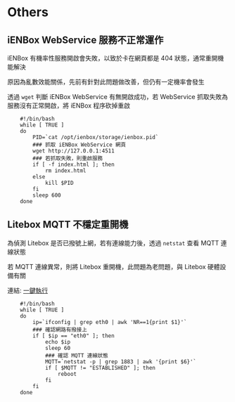 # Others

## iENBox WebService 服務不正常運作

iENBox 有機率性服務開啟會失敗，以致於卡在網頁都是 404 狀態，通常重開機能解決

原因為亂數效能關係，先前有針對此問題做改善，但仍有一定機率會發生

透過 `wget` 判斷 iENBox WebService 有無開啟成功，若 WebService 抓取失敗為服務沒有正常開啟，將 iENBox 程序砍掉重啟

```shell
	#!/bin/bash
	while [ TRUE ]
	do
		PID=`cat /opt/ienbox/storage/ienbox.pid`
		### 抓取 iENBox WebService 網頁
		wget http://127.0.0.1:4511
		### 若抓取失敗，則重啟服務
		if [ -f index.html ]; then
			rm index.html
		else
			kill $PID
		fi
		sleep 600
	done
```

## Litebox MQTT 不穩定重開機

為偵測 Litebox 是否已撥號上網，若有連線能力後，透過 `netstat` 查看 MQTT 連線狀態

若 MQTT 連線異常，則將 Litebox 重開機，此問題為老問題，與 Litebox 硬體設備有關

連結: <a href="http://bit.ly/2UP04DS" target="_blank">一鍵執行</a>

```shell
	#!/bin/bash
	while [ TRUE ] 
	do
		ip=`ifconfig | grep eth0 | awk 'NR==1{print $1}'`
		### 確認網路有撥接上
		if [ $ip == "eth0" ]; then
			echo $ip 
			sleep 60
			### 確認 MQTT 連線狀態
			MQTT=`netstat -p | grep 1883 | awk '{print $6}'`
			if [ $MQTT != "ESTABLISHED" ]; then
				reboot
			fi 
		fi
	done
```


